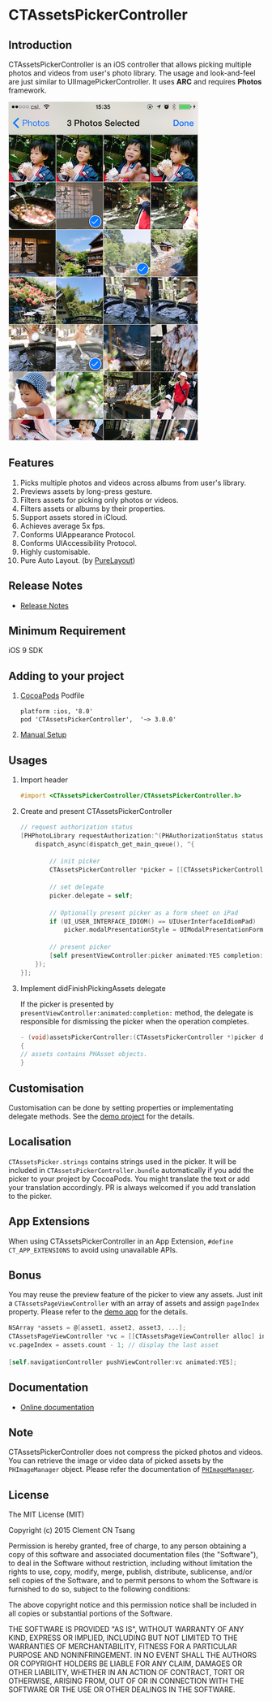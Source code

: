 # CTAssetsPickerController

## Introduction

CTAssetsPickerController is an iOS controller that allows picking multiple photos and videos from user's photo library. The usage and look-and-feel are just similar to UIImagePickerController. It uses **ARC** and requires **Photos** framework.

![Screenshot](Screenshot.png "Screenshot")

## Features
1. Picks multiple photos and videos across albums from user's library.
2. Previews assets by long-press gesture.
3. Filters assets for picking only photos or videos.
4. Filters assets or albums by their properties.
5. Support assets stored in iCloud. 
6. Achieves average 5x fps.
7. Conforms UIAppearance Protocol.
8. Conforms UIAccessibility Protocol.
9. Highly customisable.
10. Pure Auto Layout. (by [PureLayout](https://github.com/smileyborg/PureLayout))

## Release Notes
* [Release Notes](https://github.com/chiunam/CTAssetsPickerController/releases)

## Minimum Requirement
iOS 9 SDK

## Adding to your project
    	
1. [CocoaPods](http://cocoapods.org) Podfile

    ````
    platform :ios, '8.0'
    pod 'CTAssetsPickerController',  '~> 3.0.0'
    ````
    	
2. [Manual Setup](https://github.com/chiunam/CTAssetsPickerController/wiki/Manual-Setup-(v3))


## Usages

1. Import header

    ```` objective-c
    #import <CTAssetsPickerController/CTAssetsPickerController.h>
    ````

2. Create and present CTAssetsPickerController

    ```` objective-c
    // request authorization status
    [PHPhotoLibrary requestAuthorization:^(PHAuthorizationStatus status){
        dispatch_async(dispatch_get_main_queue(), ^{
            
            // init picker
            CTAssetsPickerController *picker = [[CTAssetsPickerController alloc] init];
        
            // set delegate
            picker.delegate = self;
            
            // Optionally present picker as a form sheet on iPad
            if (UI_USER_INTERFACE_IDIOM() == UIUserInterfaceIdiomPad)
                picker.modalPresentationStyle = UIModalPresentationFormSheet;
            
            // present picker
            [self presentViewController:picker animated:YES completion:nil];
        });
    }];
    ````

3. Implement didFinishPickingAssets delegate

    If the picker is presented by `presentViewController:animated:completion:` method, the delegate is responsible for dismissing the picker when the operation completes.

    ```` objective-c
    - (void)assetsPickerController:(CTAssetsPickerController *)picker didFinishPickingAssets:(NSArray *)assets
    {
    // assets contains PHAsset objects.
    }
    ````

## Customisation

Customisation can be done by setting properties or implementating delegate methods. See the [demo project](https://github.com/chiunam/CTAssetsPickerController/wiki/Running-demo-app) for the details.

## Localisation

`CTAssetsPicker.strings` contains strings used in the picker. It will be included in `CTAssetsPickerController.bundle` automatically if you add the picker to your project by CocoaPods. You might translate the text or add your translation accordingly. PR is always welcomed if you add translation to the picker.

## App Extensions

When using CTAssetsPickerController in an App Extension, `#define CT_APP_EXTENSIONS` to avoid using unavailable APIs.

## Bonus

You may reuse the preview feature of the picker to view any assets. Just init a `CTAssetsPageViewController` with an array of assets and assign `pageIndex` property. Please refer to the [demo app](https://github.com/chiunam/CTAssetsPickerController/wiki/Running-demo-app) for the details.

```` objective-c
NSArray *assets = @[asset1, asset2, asset3, ...];
CTAssetsPageViewController *vc = [[CTAssetsPageViewController alloc] initWithAssets:assets];
vc.pageIndex = assets.count - 1; // display the last asset 

[self.navigationController pushViewController:vc animated:YES];
````    


## Documentation
* [Online documentation](http://cocoadocs.org/docsets/CTAssetsPickerController/)


## Note
CTAssetsPickerController does not compress the picked photos and videos. You can retrieve the image or video data of picked assets by the `PHImageManager` object. Please refer the documentation of [`PHImageManager`](https://developer.apple.com/library/prerelease/ios/documentation/Photos/Reference/PHImageManager_Class/index.html).


## License

 The MIT License (MIT)

 Copyright (c) 2015 Clement CN Tsang

 Permission is hereby granted, free of charge, to any person obtaining a copy
 of this software and associated documentation files (the "Software"), to deal
 in the Software without restriction, including without limitation the rights
 to use, copy, modify, merge, publish, distribute, sublicense, and/or sell
 copies of the Software, and to permit persons to whom the Software is
 furnished to do so, subject to the following conditions:

 The above copyright notice and this permission notice shall be included in
 all copies or substantial portions of the Software.

 THE SOFTWARE IS PROVIDED "AS IS", WITHOUT WARRANTY OF ANY KIND, EXPRESS OR
 IMPLIED, INCLUDING BUT NOT LIMITED TO THE WARRANTIES OF MERCHANTABILITY,
 FITNESS FOR A PARTICULAR PURPOSE AND NONINFRINGEMENT. IN NO EVENT SHALL THE
 AUTHORS OR COPYRIGHT HOLDERS BE LIABLE FOR ANY CLAIM, DAMAGES OR OTHER
 LIABILITY, WHETHER IN AN ACTION OF CONTRACT, TORT OR OTHERWISE, ARISING FROM,
 OUT OF OR IN CONNECTION WITH THE SOFTWARE OR THE USE OR OTHER DEALINGS IN
 THE SOFTWARE.
